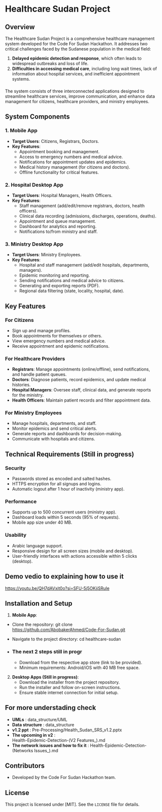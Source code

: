 # Healthcare Sudan Project

## Overview
The Healthcare Sudan Project is a comprehensive healthcare management system developed for the Code For Sudan Hackathon. It addresses two critical challenges faced by the Sudanese population in the medical field:
1. **Delayed epidemic detection and response**, which often leads to widespread outbreaks and loss of life.
2. **Difficulties in accessing medical care**, including long wait times, lack of information about hospital services, and inefficient appointment systems.

###
The system consists of three interconnected applications designed to streamline healthcare services, improve communication, and enhance data management for citizens, healthcare providers, and ministry employees.

## System Components

### 1. Mobile App
- **Target Users**: Citizens, Registrars, Doctors.
- **Key Features**:
  - Appointment booking and management.
  - Access to emergency numbers and medical advice.
  - Notifications for appointment updates and epidemics.
  - Medical history management (for citizens and doctors).
  - Offline functionality for critical features.

### 2. Hospital Desktop App
- **Target Users**: Hospital Managers, Health Officers.
- **Key Features**:
  - Staff management (add/edit/remove registrars, doctors, health officers).
  - Clinical data recording (admissions, discharges, operations, deaths).
  - Appointment and queue management.
  - Dashboard for analytics and reporting.
  - Notifications to/from ministry and staff.

### 3. Ministry Desktop App
- **Target Users**: Ministry Employees.
- **Key Features**:
  - Hospital and staff management (add/edit hospitals, departments, managers).
  - Epidemic monitoring and reporting.
  - Sending notifications and medical advice to citizens.
  - Generating and exporting reports (PDF).
  - Regional data filtering (state, locality, hospital, date).

## Key Features

### For Citizens
- Sign up and manage profiles.
- Book appointments for themselves or others.
- View emergency numbers and medical advice.
- Receive appointment and epidemic notifications.

### For Healthcare Providers
- **Registrars**: Manage appointments (online/offline), send notifications, and handle patient queues.
- **Doctors**: Diagnose patients, record epidemics, and update medical histories.
- **Hospital Managers**: Oversee staff, clinical data, and generate reports for the ministry.
- **Health Officers**: Maintain patient records and filter appointment data.

### For Ministry Employees
- Manage hospitals, departments, and staff.
- Monitor epidemics and send critical alerts.
- Generate reports and dashboards for decision-making.
- Communicate with hospitals and citizens.

## Technical Requirements (Still in progress)

### Security 
- Passwords stored as encoded and salted hashes.
- HTTPS encryption for all signups and logins.
- Automatic logout after 1 hour of inactivity (ministry app).

### Performance
- Supports up to 500 concurrent users (ministry app).
- Dashboard loads within 5 seconds (95% of requests).
- Mobile app size under 40 MB.

### Usability
- Arabic language support.
- Responsive design for all screen sizes (mobile and desktop).
- User-friendly interfaces with actions accessible within 5 clicks (desktop).

## Demo vedio to explaining how to use it

https://youtu.be/QH7dAVxit0o?si=SFU-5j5OKijSRuIe

## Installation and Setup
1. **Mobile App**:
  - Clone the repository:
   git clone https://github.com/AbobakerAhmed/Code-For-Sudan.git

  - Navigate to the project directory:
  cd healthcare-sudan
   
- ### The next 2 steps still in progr
  - Download from the respective app store (link to be provided).
  - Minimum requirements: Android/iOS with 40 MB free space.

2. **Desktop Apps (Still in progress)**:
   - Download the installer from the project repository.
   - Run the installer and follow on-screen instructions.
   - Ensure stable internet connection for initial setup.

## For more understading check
  - **UMLs** : 
    data_structure/UML
  - **Data structure** : 
    data_structure
  - **v1.2 ppt** : 
    Pre-Processing/Health_Sudan_SRS_v1.2.pptx
  - **The upcoming in v2** :      
    Health-Epidemic-Detection-(V2 Features_).md
  - **The network issues and how to fix it** :
    Health-Epidemic-Detection-(Networks Issues_).md

## Contributors
- Developed by the Code For Sudan Hackathon team.


## License
This project is licensed under [MIT]. See the `LICENSE` file for details.